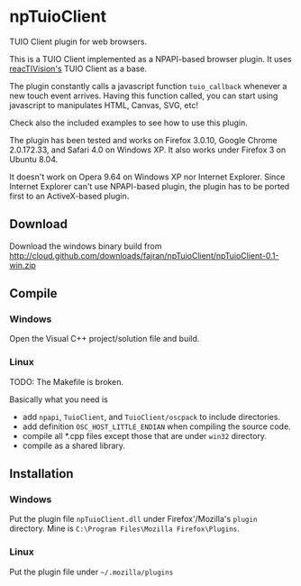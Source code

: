 npTuioClient
============

TUIO Client plugin for web browsers.

This is a TUIO Client implemented as a NPAPI-based browser plugin. It
uses [reacTIVision's](http://reactivision.sourceforge.net/) TUIO
Client as a base.

The plugin constantly calls a javascript function `tuio_callback`
whenever a new touch event arrives. Having this function called, you can start
using javascript to manipulates HTML, Canvas, SVG, etc!

Check also the included examples to see how to use this plugin.

The plugin has been tested and works on Firefox 3.0.10, Google
Chrome 2.0.172.33, and Safari 4.0 on Windows XP. It also works under
Firefox 3 on Ubuntu 8.04.

It doesn't work on Opera 9.64 on Windows XP nor Internet Explorer. 
Since Internet Explorer can't use NPAPI-based plugin, the plugin has
to be ported first to an ActiveX-based plugin.

Download
--------

Download the windows binary build from
<http://cloud.github.com/downloads/fajran/npTuioClient/npTuioClient-0.1-win.zip>

Compile
-------

### Windows

Open the Visual C++ project/solution file and build.

### Linux

TODO: The Makefile is broken.

Basically what you need is
- add `npapi`, `TuioClient`, and `TuioClient/oscpack` to include directories.
- add definition `OSC_HOST_LITTLE_ENDIAN` when compiling the source code.
- compile all *.cpp files except those that are under `win32` directory.
- compile as a shared library.

Installation
------------

### Windows

Put the plugin file `npTuioClient.dll` under Firefox'/Mozilla's
`plugin` directory. Mine is `C:\Program Files\Mozilla
Firefox\Plugins`.

### Linux

Put the plugin file under `~/.mozilla/plugins`

